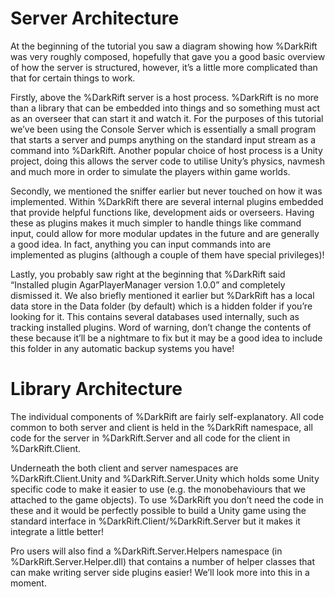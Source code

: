 # Server Architecture
At the beginning of the tutorial you saw a diagram showing how %DarkRift was very roughly composed, hopefully that gave you a good basic overview of how the server is structured, however, it’s a little more complicated than that for certain things to work.

Firstly, above the %DarkRift server is a host process. %DarkRift is no more than a library that can be embedded into things and so something must act as an overseer that can start it and watch it. For the purposes of this tutorial we’ve been using the Console Server which is essentially a small program that starts a server and pumps anything on the standard input stream as a command into %DarkRift. Another popular choice of host process is a Unity project, doing this allows the server code to utilise Unity’s physics, navmesh and much more in order to simulate the players within game worlds.

Secondly, we mentioned the sniffer earlier but never touched on how it was implemented. Within %DarkRift there are several internal plugins embedded that provide helpful functions like, development aids or overseers. Having these as plugins makes it much simpler to handle things like command input, could allow for more modular updates in the future and are generally a good idea. In fact, anything you can input commands into are implemented as plugins (although a couple of them have special privileges)!

Lastly, you probably saw right at the beginning that %DarkRift said “Installed plugin AgarPlayerManager version 1.0.0” and completely dismissed it. We also briefly mentioned it earlier but %DarkRift has a local data store in the Data folder (by default) which is a hidden folder if you’re looking for it. This contains several databases used internally, such as tracking installed plugins. Word of warning, don’t change the contents of these because it’ll be a nightmare to fix but it may be a good idea to include this folder in any automatic backup systems you have!

# Library Architecture
The individual components of %DarkRift are fairly self-explanatory. All code common to both server and client is held in the %DarkRift namespace, all code for the server in %DarkRift.Server and all code for the client in %DarkRift.Client.

Underneath the both client and server namespaces are %DarkRift.Client.Unity and %DarkRift.Server.Unity which holds some Unity specific code to make it easier to use (e.g. the monobehaviours that we attached to the game objects). To use %DarkRift you don’t need the code in these and it would be perfectly possible to build a Unity game using the standard interface in %DarkRift.Client/%DarkRift.Server but it makes it integrate a little better!

Pro users will also find a %DarkRift.Server.Helpers namespace (in %DarkRift.Server.Helper.dll) that contains a number of helper classes that can make writing server side plugins easier! We’ll look more into this in a moment.

